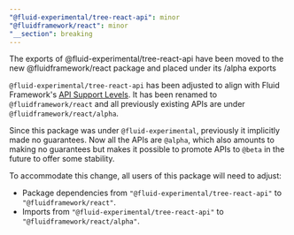 ```yaml
---
"@fluid-experimental/tree-react-api": minor
"@fluidframework/react": minor
"__section": breaking
---
```

The exports of @fluid-experimental/tree-react-api have been moved to the new @fluidframework/react package and placed under its /alpha exports

`@fluid-experimental/tree-react-api` has been adjusted to align with Fluid Framework's [API Support Levels](https://fluidframework.com/docs/build/releases-and-apitags/#api-support-levels).
It has been renamed to `@fluidframework/react` and all previously existing APIs are under `@fluidframework/react/alpha`.

Since this package was under `@fluid-experimental`, previously it implicitly made no guarantees.
Now all the APIs are `@alpha`, which also amounts to making no guarantees but makes it possible to promote APIs to `@beta` in the future to offer some stability.

To accommodate this change, all users of this package will need to adjust:
- Package dependencies from `"@fluid-experimental/tree-react-api"` to `"@fluidframework/react"`.
- Imports from `"@fluid-experimental/tree-react-api"` to `"@fluidframework/react/alpha"`.
